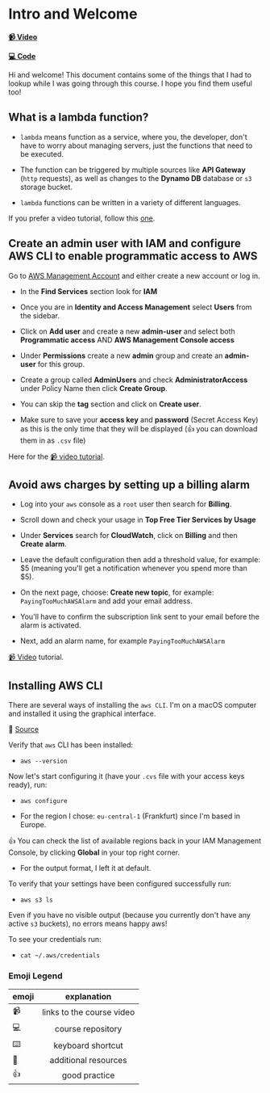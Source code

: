 # Intro and Welcome

**[📹 Video](https://egghead.io/lessons/aws-build-and-deploy-a-sample-aws-cloud-development-kit-stack-to-aws)**

**[💻 Code](https://github.com/tlakomy/egghead-aws-cdk-workshop)**

Hi and welcome! This document contains some of the things that I had to lookup while I was going through this course. I hope you find them useful too!

## What is a lambda function?

* `lambda` means function as a service, where you, the developer, don't have to worry about managing servers, just the functions that need to be executed.

* The function can be triggered by multiple sources like **API Gateway** (`http` requests), as well as changes to the **Dynamo DB** database or `s3` storage bucket.

* `lambda` functions can be written in a variety of different languages.

If you prefer a video tutorial, follow this [one](https://egghead.io/lessons/aws-wtf-is-aws-lambda).

## Create an admin user with IAM and configure AWS CLI to enable programmatic access to AWS

Go to [AWS Management Account](https://aws.amazon.com/console/) and either create a new account or log in.

* In the **Find Services** section look for **IAM**

* Once you are in **Identity and Access Management** select **Users** from the sidebar.

* Click on **Add user** and create a new **admin-user** and select both **Programmatic access** AND **AWS Management Console access**

* Under **Permissions** create a new **admin** group and create an **admin-user** for this group.

* Create a group called **AdminUsers** and check **AdministratorAccess** under Policy Name then click **Create Group**.

* You can skip the **tag** section and click on **Create user**.

* Make sure to save your **access key** and **password** (Secret Access Key) as this is the only time that they will be displayed (👍 you can download them in as `.csv` file)

Here for the [📹 video tutorial](https://egghead.io/lessons/egghead-create-an-admin-user-with-iam-and-configure-aws-cli-to-enable-programmatic-access-to-aws).

## Avoid aws charges by setting up a billing alarm

* Log into your `aws` console as a `root` user then search for **Billing**.

* Scroll down and check your usage in **Top Free Tier Services by Usage**

* Under **Services** search for **CloudWatch**, click on **Billing** and then **Create alarm**.

* Leave the default configuration then add a threshold value, for example: $5 (meaning you'll get a notification whenever you spend more than $5).

* On the next page, choose: **Create new topic**, for example: `PayingTooMuchAWSAlarm` and add your email address.

* You'll have to confirm the subscription link sent to your email before the alarm is activated.

* Next, add an alarm name, for example `PayingTooMuchAWSAlarm`

[📹 Video](https://egghead.io/lessons/aws-review-billing-dashboard-and-set-up-a-billing-alarm-to-avoid-paying-too-much-for-aws?pl=use-aws-billing-cost-management-dashboard-to-keep-your-aws-bill-to-minimum-ff0f) tutorial.

## Installing AWS CLI

There are several ways of installing the `aws CLI`. I'm on a macOS computer and installed it using the graphical interface.

🤔 [Source](https://docs.aws.amazon.com/cli/latest/userguide/install-cliv2.html)

Verify that `aws` CLI has been installed:

* `aws --version`

Now let's start configuring it (have your `.cvs` file with your access keys ready), run:

* `aws configure`

* For the region I chose: `eu-central-1` (Frankfurt) since I'm based in Europe.

👍 You can check the list of available regions back in your IAM Management Console, by clicking **Global** in your top right corner.

* For the output format, I left it at default.

To verify that your settings have been configured successfully run:

* `aws s3 ls`

Even if you have no visible output (because you currently don't have any active `s3` buckets), no errors means happy aws!

To see your credentials run:

* `cat ~/.aws/credentials`


### Emoji Legend

| emoji| explanation              |
| -----|:------------------------:|
| 📹   | links to the course video|
| 💻   | course repository        |
| ⌨️    | keyboard shortcut        |
| 🤔   | additional resources     |
| 👍   | good practice            |
